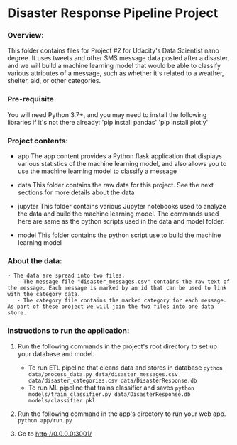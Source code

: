 # Disaster Response Pipeline Project

### Overview:
This folder contains files for Project #2 for Udacity's Data Scientist nano degree. It uses tweets and other SMS message data posted after a disaster, and we will build 
a machine learning model that would be able to classify various attributes of a message, such as whether it's related to a weather, shelter, aid, or other categories.

### Pre-requisite
You will need Python 3.7+, and you may need to install the following libraries if it's not there already:
    'pip install pandas'
    'pip install plotly'
    
### Project contents:
   - app
        The app content provides a Python flask application that displays various statistics of the machine learning model, and also allows you to use the 
        machine learning model to classify a message
        
   - data
        This folder contains the raw data for this project. See the next sections for more details about the data
        
   - jupyter
        This folder contains various Jupyter notebooks used to analyze the data and build the machine learning model. The commands used here are same as the python scripts used
        in the data and model folder.
        
   - model
        This folder contains the python script use to build the machine learning model

### About the data:
    - The data are spread into two files. 
       - The message file "disaster_messages.csv" contains the raw text of the message. Each message is marked by an id that can be used to link with the category data.
       - The category file contains the marked category for each message.
    As part of these project we will join the two files into one data store.
        

### Instructions to run the application:
1. Run the following commands in the project's root directory to set up your database and model.

    - To run ETL pipeline that cleans data and stores in database
        `python data/process_data.py data/disaster_messages.csv data/disaster_categories.csv data/DisasterResponse.db`
    - To run ML pipeline that trains classifier and saves
        `python models/train_classifier.py data/DisasterResponse.db models/classifier.pkl`

2. Run the following command in the app's directory to run your web app.
    `python app/run.py`

3. Go to http://0.0.0.0:3001/
